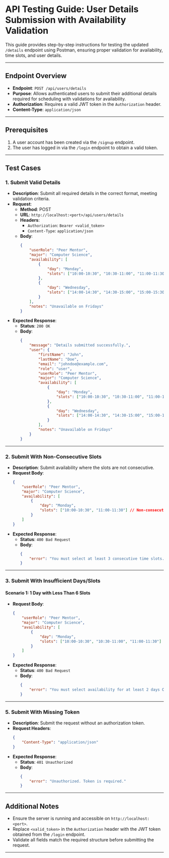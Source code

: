 # API Testing Guide: User Details Submission with Availability Validation

This guide provides step-by-step instructions for testing the updated `/details` endpoint using Postman, ensuring proper validation for availability, time slots, and user details.

---

## **Endpoint Overview**

- **Endpoint**: `POST /api/users/details`
- **Purpose**: Allows authenticated users to submit their additional details required for scheduling with validations for availability.
- **Authorization**: Requires a valid JWT token in the `Authorization` header.
- **Content-Type**: `application/json`

---

## **Prerequisites**

1. A user account has been created via the `/signup` endpoint.
2. The user has logged in via the `/login` endpoint to obtain a valid token.

---

## **Test Cases**

### **1. Submit Valid Details**

- **Description**: Submit all required details in the correct format, meeting validation criteria.
- **Request**:
  - **Method**: POST
  - **URL**: `http://localhost:<port>/api/users/details`
  - **Headers**:
    - `Authorization`: `Bearer <valid_token>`
    - `Content-Type`: `application/json`
  - **Body**:
    ```json
    {
        "userRole": "Peer Mentor",
        "major": "Computer Science",
        "availability": [
            {
                "day": "Monday",
                "slots": ["10:00-10:30", "10:30-11:00", "11:00-11:30"]
            },
            {
                "day": "Wednesday",
                "slots": ["14:00-14:30", "14:30-15:00", "15:00-15:30"]
            }
        ],
        "notes": "Unavailable on Fridays"
    }
    ```
- **Expected Response**:
  - **Status**: `200 OK`
  - **Body**:
    ```json
    {
        "message": "Details submitted successfully.",
        "user": {
            "firstName": "John",
            "lastName": "Doe",
            "email": "johndoe@example.com",
            "role": "user",
            "userRole": "Peer Mentor",
            "major": "Computer Science",
            "availability": [
                {
                    "day": "Monday",
                    "slots": ["10:00-10:30", "10:30-11:00", "11:00-11:30"]
                },
                {
                    "day": "Wednesday",
                    "slots": ["14:00-14:30", "14:30-15:00", "15:00-15:30"]
                }
            ],
            "notes": "Unavailable on Fridays"
        }
    }
    ```

---

### **2. Submit With Non-Consecutive Slots**

- **Description**: Submit availability where the slots are not consecutive.
- **Request Body**:
    ```json
    {
        "userRole": "Peer Mentor",
        "major": "Computer Science",
        "availability": [
            {
                "day": "Monday",
                "slots": ["10:00-10:30", "11:00-11:30"] // Non-consecutive 
            }
        ]
    }
    ```
- **Expected Response**:
  - **Status**: `400 Bad Request`
  - **Body**:
    ```json
    {
        "error": "You must select at least 3 consecutive time slots."
    }
    ```

---

### **3. Submit With Insufficient Days/Slots**

#### **Scenario 1: 1 Day with Less Than 6 Slots**
- **Request Body**:
    ```json
    {
        "userRole": "Peer Mentor",
        "major": "Computer Science",
        "availability": [
            {
                "day": "Monday",
                "slots": ["10:00-10:30", "10:30-11:00", "11:00-11:30"]
            }
        ]
    }
    ```
- **Expected Response**:
  - **Status**: `400 Bad Request`
  - **Body**:
    ```json
    {
        "error": "You must select availability for at least 2 days OR at least 6 time slots on one day."
    }
    ```

---

### **5. Submit With Missing Token**

- **Description**: Submit the request without an authorization token.
- **Request Headers**:
    ```json
    {
        "Content-Type": "application/json"
    }
    ```
- **Expected Response**:
  - **Status**: `401 Unauthorized`
  - **Body**:
    ```json
    {
        "error": "Unauthorized. Token is required."
    }
    ```

---

## **Additional Notes**

- Ensure the server is running and accessible on `http://localhost:<port>`.
- Replace `<valid_token>` in the `Authorization` header with the JWT token obtained from the `/login` endpoint.
- Validate all fields match the required structure before submitting the request.

---
